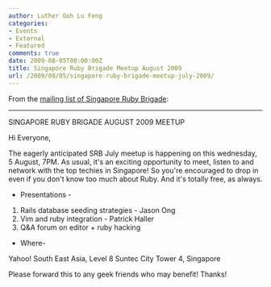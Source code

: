 ```yaml
---
author: Luther Goh Lu Feng
categories:
- Events
- External
- Featured
comments: true
date: 2009-08-05T00:00:00Z
title: Singapore Ruby Brigade Meetup August 2009
url: /2009/08/05/singapore-ruby-brigade-meetup-july-2009/
---
```


From the <a href="http://groups.google.com/group/singapore-rb/t/51a49c83931d34ad">mailing list of Singapore Ruby Brigade</a>:

-------------------------------------------------------------------------------
SINGAPORE RUBY BRIGADE AUGUST 2009 MEETUP

Hi Everyone,

The eagerly anticipated SRB July meetup is happening on this
wednesday, 5
August, 7PM. As usual, it's an exciting opportunity to meet, listen to
and
network with the top techies in Singapore! So you're encouraged to
drop in
even if you don't know too much about Ruby. And it's totally free, as
always.

- Presentations -

1. Rails database seeding strategies - Jason Ong
2. Vim and ruby integration - Patrick Haller
3. Q&A forum on editor + ruby hacking

- Where-

Yahoo! South East Asia,
Level 8
Suntec City Tower 4,
Singapore

Please forward this to any geek friends who may benefit! Thanks!
